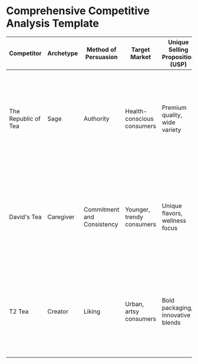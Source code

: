 
# Comprehensive Competitive Analysis Template

| Competitor          | Archetype    | Method of Persuasion       | Target Market         | Unique Selling Proposition (USP)           | Pricing Strategy       | Market Presence           | Customer Feedback                               | General Analysis                                                                                      |
|---------------------|--------------|----------------------------|-----------------------|-------------------------------------------|------------------------|--------------------------|-------------------------------------------------|-------------------------------------------------------------------------------------------------------|
| The Republic of Tea | Sage         | Authority                  | Health-conscious consumers | Premium quality, wide variety | Premium pricing        | Strong online and retail | Positive for quality and variety               | The Republic of Tea emphasizes expertise in tea blending and sourcing, appealing to health-conscious consumers. |
| David's Tea         | Caregiver    | Commitment and Consistency | Younger, trendy consumers  | Unique flavors, wellness focus             | Moderate to high       | Strong online, growing retail | Generally positive, some concerns about changes in flavors | David's Tea focuses on comfort and wellness, with a strong loyalty program and consistent health messaging.      |
| T2 Tea              | Creator      | Liking                     | Urban, artsy consumers   | Bold packaging, innovative blends          | Premium pricing        | Strong in Australia, growing internationally | Very positive, especially on design            | T2 Tea stands out for its creative and innovative approach, with visually appealing stores and packaging.        |
